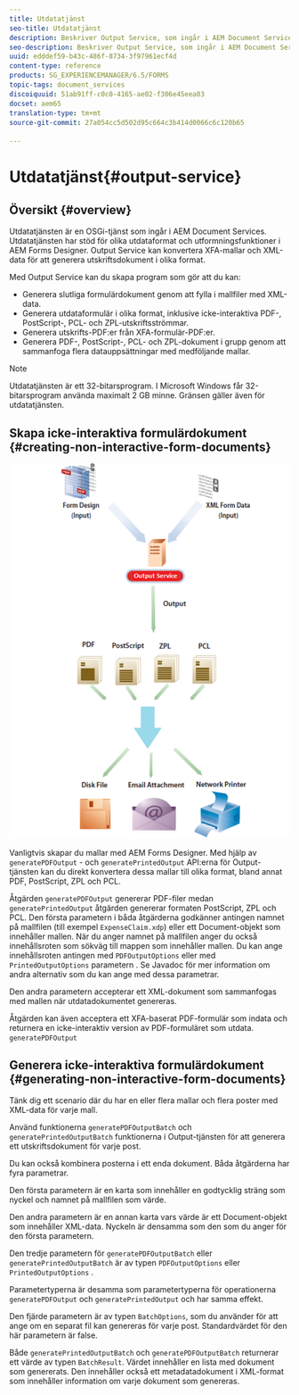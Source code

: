 ```yaml
---
title: Utdatatjänst
seo-title: Utdatatjänst
description: Beskriver Output Service, som ingår i AEM Document Services
seo-description: Beskriver Output Service, som ingår i AEM Document Services
uuid: edddef59-b43c-486f-8734-3f97961ecf4d
content-type: reference
products: SG_EXPERIENCEMANAGER/6.5/FORMS
topic-tags: document_services
discoiquuid: 51ab91ff-c0c0-4165-ae02-f306e45eea03
docset: aem65
translation-type: tm+mt
source-git-commit: 27a054cc5d502d95c664c3b414d0066c6c120b65

---
```



# Utdatatjänst{#output-service}

## Översikt {#overview}

Utdatatjänsten är en OSGi-tjänst som ingår i AEM Document Services. Utdatatjänsten har stöd för olika utdataformat och utformningsfunktioner i AEM Forms Designer. Output Service kan konvertera XFA-mallar och XML-data för att generera utskriftsdokument i olika format.

Med Output Service kan du skapa program som gör att du kan:

* Generera slutliga formulärdokument genom att fylla i mallfiler med XML-data.
* Generera utdataformulär i olika format, inklusive icke-interaktiva PDF-, PostScript-, PCL- och ZPL-utskriftsströmmar.
* Generera utskrifts-PDF:er från XFA-formulär-PDF:er.
* Generera PDF-, PostScript-, PCL- och ZPL-dokument i grupp genom att sammanfoga flera datauppsättningar med medföljande mallar.

>[!NOTE]
>
>Utdatatjänsten är ett 32-bitarsprogram. I Microsoft Windows får 32-bitarsprogram använda maximalt 2 GB minne. Gränsen gäller även för utdatatjänsten.

## Skapa icke-interaktiva formulärdokument {#creating-non-interactive-form-documents}

![using_output_modified](assets/usingoutput_modified.png)

Vanligtvis skapar du mallar med AEM Forms Designer. Med hjälp av `generatePDFOutput` - och `generatePrintedOutput` API:erna för Output-tjänsten kan du direkt konvertera dessa mallar till olika format, bland annat PDF, PostScript, ZPL och PCL.

Åtgärden `generatePDFOutput` genererar PDF-filer medan `generatePrintedOutput` åtgärden genererar formaten PostScript, ZPL och PCL. Den första parametern i båda åtgärderna godkänner antingen namnet på mallfilen (till exempel `ExpenseClaim.xdp`) eller ett Document-objekt som innehåller mallen. När du anger namnet på mallfilen anger du också innehållsroten som sökväg till mappen som innehåller mallen. Du kan ange innehållsroten antingen med `PDFOutputOptions` eller med `PrintedOutputOptions` parametern . Se Javadoc för mer information om andra alternativ som du kan ange med dessa parametrar.

Den andra parametern accepterar ett XML-dokument som sammanfogas med mallen när utdatadokumentet genereras.

Åtgärden kan även acceptera ett XFA-baserat PDF-formulär som indata och returnera en icke-interaktiv version av PDF-formuläret som utdata. `generatePDFOutput`

## Generera icke-interaktiva formulärdokument {#generating-non-interactive-form-documents}

Tänk dig ett scenario där du har en eller flera mallar och flera poster med XML-data för varje mall.

Använd funktionerna `generatePDFOutputBatch` och `generatePrintedOutputBatch` funktionerna i Output-tjänsten för att generera ett utskriftsdokument för varje post.

Du kan också kombinera posterna i ett enda dokument. Båda åtgärderna har fyra parametrar.

Den första parametern är en karta som innehåller en godtycklig sträng som nyckel och namnet på mallfilen som värde.

Den andra parametern är en annan karta vars värde är ett Document-objekt som innehåller XML-data. Nyckeln är densamma som den som du anger för den första parametern.

Den tredje parametern för `generatePDFOutputBatch` eller `generatePrintedOutputBatch` är av typen `PDFOutputOptions` eller `PrintedOutputOptions` .

Parametertyperna är desamma som parametertyperna för operationerna `generatePDFOutput` och `generatePrintedOutput` och har samma effekt.

Den fjärde parametern är av typen `BatchOptions`, som du använder för att ange om en separat fil kan genereras för varje post. Standardvärdet för den här parametern är false.

Både `generatePrintedOutputBatch` och `generatePDFOutputBatch` returnerar ett värde av typen `BatchResult`. Värdet innehåller en lista med dokument som genererats. Den innehåller också ett metadatadokument i XML-format som innehåller information om varje dokument som genereras.
